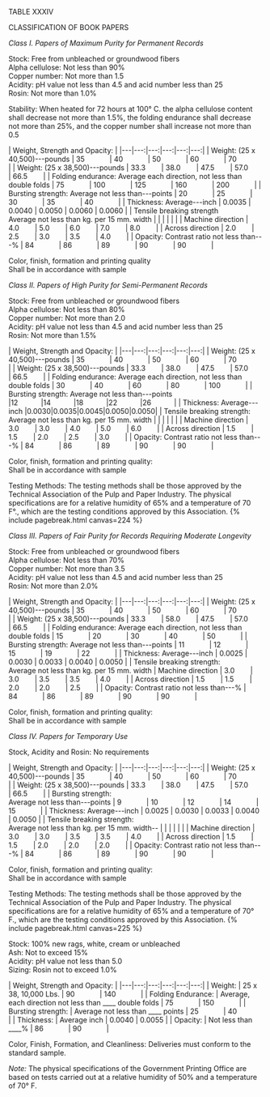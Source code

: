 TABLE XXXIV 

CLASSIFICATION OF BOOK PAPERS 

*Class I. Papers of Maximum Purity for Permanent Records*

Stock: Free from unbleached or groundwood fibers   
Alpha cellulose: Not less than 90%   
Copper number: Not more than 1.5    
Acidity: pH value not less than 4.5 and acid number less than 25   
Rosin: Not more than 1.0%   

Stability: When heated for 72 hours at 100° C. the alpha cellulose content shall decrease not more than 1.5%, the folding endurance shall decrease not more than 25%, 
and the copper number shall increase not more than 0.5 

| Weight, Strength and Opacity: |
|---|---:|---:|---:|---:|---:|
| Weight: (25 x 40,500)---pounds | 35&#8199;&#8199;&#8199;&#8199;&#8199; | 40&#8199;&#8199;&#8199;&#8199;&#8199; | 50&#8199;&#8199;&#8199;&#8199;&#8199; | 60&#8199;&#8199;&#8199;&#8199;&#8199; | 70&#8199;&#8199;&#8199;&#8199;&#8199; |
| Weight: (25 x 38,500)---pounds | 33.3&#8199;&#8199;&#8199; | 38.0&#8199;&#8199;&#8199; | 47.5&#8199;&#8199;&#8199; | 57.0&#8199;&#8199;&#8199; | 66.5&#8199;&#8199;&#8199; |
| Folding endurance: Average each direction, not less than double folds | 75&#8199;&#8199;&#8199;&#8199;&#8199; | 100&#8199;&#8199;&#8199;&#8199;&#8199; | 125&#8199;&#8199;&#8199;&#8199;&#8199; | 160&#8199;&#8199;&#8199;&#8199;&#8199; | 200&#8199;&#8199;&#8199;&#8199;&#8199; | 
| Bursting strength: Average not less than---points | 20&#8199;&#8199;&#8199;&#8199;&#8199; | 25&#8199;&#8199;&#8199;&#8199;&#8199; | 30&#8199;&#8199;&#8199;&#8199;&#8199; | 35&#8199;&#8199;&#8199;&#8199;&#8199; | 40&#8199;&#8199;&#8199;&#8199;&#8199; |
| Thickness: Average---inch | 0.0035 | 0.0040 | 0.0050 | 0.0060 | 0.0060 |
| Tensile breaking strength <br/> Average not less than kg. per 15 mm. width | | | | | |
| Machine direction | 4.0&#8199;&#8199;&#8199; | 5.0&#8199;&#8199;&#8199; | 6.0&#8199;&#8199;&#8199; | 7.0&#8199;&#8199;&#8199; | 8.0&#8199;&#8199;&#8199; | 
| Across direction | 2.0&#8199;&#8199;&#8199; | 2.5&#8199;&#8199;&#8199; | 3.0&#8199;&#8199;&#8199; | 3.5&#8199;&#8199;&#8199; | 4.0&#8199;&#8199;&#8199; |
| Opacity: Contrast ratio not less than---% | 84&#8199;&#8199;&#8199;&#8199;&#8199; | 86&#8199;&#8199;&#8199;&#8199;&#8199; | 89&#8199;&#8199;&#8199;&#8199;&#8199; | 90&#8199;&#8199;&#8199;&#8199;&#8199; | 90&#8199;&#8199;&#8199;&#8199;&#8199; |

Color, finish, formation and printing quality    
Shall be in accordance with sample 

*Class II. Papers of High Purity for Semi-Permanent Records*

Stock: Free from unbleached or groundwood fibers    
Alpha cellulose: Not less than 80%    
Copper number: Not more than 2.0    
Acidity: pH value not less than 4.5 and acid number less than 25    
Rosin: Not more than 1.5%    

| Weight, Strength and Opacity: |
|---|---:|---:|---:|---:|---:|
| Weight: (25 x 40,500)---pounds | 35&#8199;&#8199;&#8199;&#8199;&#8199; | 40&#8199;&#8199;&#8199;&#8199;&#8199; | 50&#8199;&#8199;&#8199;&#8199;&#8199; | 60&#8199;&#8199;&#8199;&#8199;&#8199; | 70&#8199;&#8199;&#8199;&#8199;&#8199; |
| Weight: (25 x 38,500)---pounds | 33.3&#8199;&#8199;&#8199; | 38.0&#8199;&#8199;&#8199; | 47.5&#8199;&#8199;&#8199; | 57.0&#8199;&#8199;&#8199; | 66.5&#8199;&#8199;&#8199; | 
| Folding endurance: Average each direction, not less than double folds | 30&#8199;&#8199;&#8199;&#8199;&#8199; | 40&#8199;&#8199;&#8199;&#8199;&#8199; | 60&#8199;&#8199;&#8199;&#8199;&#8199; | 80&#8199;&#8199;&#8199;&#8199;&#8199; | 100&#8199;&#8199;&#8199;&#8199;&#8199; | 
| Bursting strength: Average not less than---points |12&#8199;&#8199;&#8199;&#8199;&#8199;|14&#8199;&#8199;&#8199;&#8199;&#8199;|18&#8199;&#8199;&#8199;&#8199;&#8199;|22&#8199;&#8199;&#8199;&#8199;&#8199;|26&#8199;&#8199;&#8199;&#8199;&#8199;|
| Thickness: Average---inch |0.0030|0.0035|0.0045|0.0050|0.0050| 
| Tensile breaking strength: <br/> Average not less than kg. per 15 mm. width | | | | | | 
| Machine direction | 3.0&#8199;&#8199;&#8199; | 3.0&#8199;&#8199;&#8199; | 4.0&#8199;&#8199;&#8199; | 5.0&#8199;&#8199;&#8199; | 6.0&#8199;&#8199;&#8199; |
| Across direction | 1.5&#8199;&#8199;&#8199; | 1.5&#8199;&#8199;&#8199; | 2.0&#8199;&#8199;&#8199; | 2.5&#8199;&#8199;&#8199; | 3.0&#8199;&#8199;&#8199; | 
| Opacity: Contrast ratio not less than---% | 84&#8199;&#8199;&#8199;&#8199;&#8199; | 86&#8199;&#8199;&#8199;&#8199;&#8199; | 89&#8199;&#8199;&#8199;&#8199;&#8199; | 90&#8199;&#8199;&#8199;&#8199;&#8199; | 90&#8199;&#8199;&#8199;&#8199;&#8199; |

Color, finish, formation and printing quality:     
Shall be in accordance with sample 

Testing Methods: The testing methods shall be those approved by the Technical Association of the Pulp and Paper Industry. The physical specifications are for a relative 
humidity of 65% and a temperature of 70 F°., which are the testing conditions approved 
by this Association.  {% include pagebreak.html canvas=224 %} 

*Class III. Papers of Fair Purity for Records Requiring Moderate Longevity*

Stock: Free from unbleached or groundwood fibers    
Alpha cellulose: Not less than 70%    
Copper number: Not more than 3.5    
Acidity: pH value not less than 4.5 and acid number less than 25    
Rosin: Not more than 2.0%    

| Weight, Strength and Opacity: |
|---|---:|---:|---:|---:|---:|
| Weight: (25 x 40,500)---pounds | 35&#8199;&#8199;&#8199;&#8199;&#8199; | 40&#8199;&#8199;&#8199;&#8199;&#8199; | 50&#8199;&#8199;&#8199;&#8199;&#8199; | 60&#8199;&#8199;&#8199;&#8199;&#8199; | 70&#8199;&#8199;&#8199;&#8199;&#8199; |
| Weight: (25 x 38,500)---pounds | 33.3&#8199;&#8199;&#8199; | 58.0&#8199;&#8199;&#8199; | 47.5&#8199;&#8199;&#8199; | 57.0&#8199;&#8199;&#8199; | 66.5&#8199;&#8199;&#8199; |
| Folding endurance: Average each direction, not less than double folds | 15&#8199;&#8199;&#8199;&#8199;&#8199; | 20&#8199;&#8199;&#8199;&#8199;&#8199; | 30&#8199;&#8199;&#8199;&#8199;&#8199; | 40&#8199;&#8199;&#8199;&#8199;&#8199; | 50&#8199;&#8199;&#8199;&#8199;&#8199; |
| Bursting strength: Average not less than---points | 11&#8199;&#8199;&#8199;&#8199;&#8199; | 12&#8199;&#8199;&#8199;&#8199;&#8199; | 15&#8199;&#8199;&#8199;&#8199;&#8199; | 19&#8199;&#8199;&#8199;&#8199;&#8199; | 22&#8199;&#8199;&#8199;&#8199;&#8199; |
| Thickness: Average---inch | 0.0025 | 0.0030 | 0.0033 | 0.0040 | 0.0050 |
| Tensile breaking strength: <br/> Average not less than kg. per 15 mm. width 
| Machine direction | 3.0&#8199;&#8199;&#8199; | 3.0&#8199;&#8199;&#8199; | 3.5&#8199;&#8199;&#8199; | 3.5&#8199;&#8199;&#8199; | 4.0&#8199;&#8199;&#8199; |
| Across direction | 1.5&#8199;&#8199;&#8199; | 1.5&#8199;&#8199;&#8199; | 2.0&#8199;&#8199;&#8199; | 2.0&#8199;&#8199;&#8199; | 2.5&#8199;&#8199;&#8199; |
| Opacity: Contrast ratio not less than---% | 84&#8199;&#8199;&#8199;&#8199;&#8199; | 86&#8199;&#8199;&#8199;&#8199;&#8199; | 89&#8199;&#8199;&#8199;&#8199;&#8199; | 90&#8199;&#8199;&#8199;&#8199;&#8199; | 90&#8199;&#8199;&#8199;&#8199;&#8199; |

Color, finish, formation and printing quality:    
Shall be in accordance with sample 
 
*Class IV. Papers for Temporary Use*

Stock, Acidity and Rosin: No requirements   

| Weight, Strength and Opacity: |
|---|---:|---:|---:|---:|---:|
| Weight: (25 x 40,500)---pounds | 35&#8199;&#8199;&#8199;&#8199;&#8199; | 40&#8199;&#8199;&#8199;&#8199;&#8199; | 50&#8199;&#8199;&#8199;&#8199;&#8199; | 60&#8199;&#8199;&#8199;&#8199;&#8199; | 70&#8199;&#8199;&#8199;&#8199;&#8199; |
| Weight: (25 x 38,500)---pounds | 33.3&#8199;&#8199;&#8199; | 38.0&#8199;&#8199;&#8199; | 47.5&#8199;&#8199;&#8199; | 57.0&#8199;&#8199;&#8199; | 66.5&#8199;&#8199;&#8199; |
| Bursting strength: <br/> Average not less than---points | 9&#8199;&#8199;&#8199;&#8199;&#8199; | 10&#8199;&#8199;&#8199;&#8199;&#8199; | 12&#8199;&#8199;&#8199;&#8199;&#8199; | 14&#8199;&#8199;&#8199;&#8199;&#8199; | 15&#8199;&#8199;&#8199;&#8199;&#8199; | 
| Thickness: Average---inch | 0.0025 | 0.0030 | 0.0033 | 0.0040 | 0.0050 | 
| Tensile breaking strength: <br/> Average not less than kg. per 15 mm. width-- | | | | | |
| Machine direction | 3.0&#8199;&#8199;&#8199; | 3.0&#8199;&#8199;&#8199; | 3.5&#8199;&#8199;&#8199; | 3.5&#8199;&#8199;&#8199; | 4.0&#8199;&#8199;&#8199; |
| Across direction | 1.5&#8199;&#8199;&#8199; | 1.5&#8199;&#8199;&#8199; | 2.0&#8199;&#8199;&#8199; | 2.0&#8199;&#8199;&#8199; | 2.0&#8199;&#8199;&#8199; |
| Opacity: Contrast ratio not less than---% | 84&#8199;&#8199;&#8199;&#8199;&#8199; | 86&#8199;&#8199;&#8199;&#8199;&#8199; | 89&#8199;&#8199;&#8199;&#8199;&#8199; | 90&#8199;&#8199;&#8199;&#8199;&#8199; | 90&#8199;&#8199;&#8199;&#8199;&#8199; |

Color, finish, formation and printing quality:    
Shall be in accordance with sample 

Testing Methods: The testing methods shall be those approved by the Technical Association of the Pulp and Paper Industry. The physical specifications are for a relative 
humidity of 65% and a temperature of 70° F., which are the testing conditions approved by this Association.
{% include pagebreak.html canvas=225 %} 

Stock: 100% new rags, white, cream or unbleached    
Ash: Not to exceed 15%    
Acidity: pH value not less than 5.0    
Sizing: Rosin not to exceed 1.0%    

| Weight, Strength and Opacity: |
|---|---:|---:|---:|---:|---:|
| Weight: | 25 x 38, 10,000 Lbs. | 90&#8199;&#8199;&#8199;&#8199;&#8199; | 140&#8199;&#8199;&#8199;&#8199;&#8199; |
| Folding Endurance: | Average, each direction not less than \_\_\_\_ double folds | 75&#8199;&#8199;&#8199;&#8199;&#8199; | 150&#8199;&#8199;&#8199;&#8199;&#8199; |
| Bursting strength: | Average not less than \_\_\_\_ points | 25&#8199;&#8199;&#8199;&#8199;&#8199; | 40&#8199;&#8199;&#8199;&#8199;&#8199; |
| Thickness: | Average inch | 0.0040 | 0.0055 |
| Opacity: | Not less than \_\_\_\_% | 86&#8199;&#8199;&#8199;&#8199;&#8199; | 90&#8199;&#8199;&#8199;&#8199;&#8199; |

Color, Finish, Formation, and Cleanliness: Deliveries must conform to the 
standard sample. 

*Note:* The physical specifications of the Government Printing Office are based on tests carried out at a relative humidity of 50% and a temperature of 70° F. 
